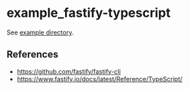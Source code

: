 example_fastify-typescript
===

See [example directory](./example).

## References
- https://github.com/fastify/fastify-cli
- https://www.fastify.io/docs/latest/Reference/TypeScript/
